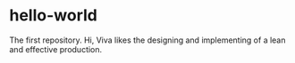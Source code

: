 # hello-world
The first repository.
Hi, 
Viva likes the designing and implementing of a lean and effective production.
